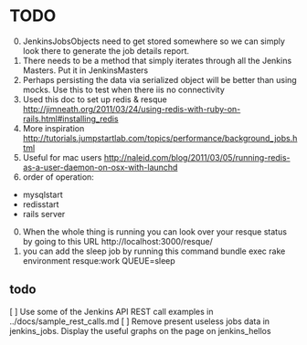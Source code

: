 # TODO

0. JenkinsJobsObjects need to get stored somewhere so we can simply look there to generate the job details report.
0. There needs to be a method that simply iterates through all the Jenkins Masters. Put it in JenkinsMasters
0. Perhaps persisting the data via serialized object will be better than using mocks. Use this to test when there iis no connectivity
0. Used this doc to set up redis & resque
http://jimneath.org/2011/03/24/using-redis-with-ruby-on-rails.html#installing_redis
0. More inspiration
http://tutorials.jumpstartlab.com/topics/performance/background_jobs.html
0. Useful for mac users
http://naleid.com/blog/2011/03/05/running-redis-as-a-user-daemon-on-osx-with-launchd
0. order of operation:

* mysqlstart
* redisstart
* rails server

0. When the whole thing is running you can look over your resque status by going to this URL
http://localhost:3000/resque/
0. you can add the sleep job by running this command
bundle exec rake environment resque:work QUEUE=sleep

## todo

[ ] Use some of the Jenkins API REST call examples in ../docs/sample_rest_calls.md
[ ] Remove present useless jobs data in jenkins_jobs. Display the useful graphs on the 
page on jenkins_hellos
